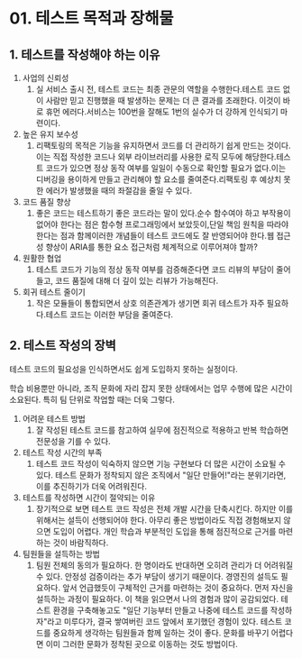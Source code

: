 # 01. 테스트 목적과 장해물

## 1. 테스트를 작성해야 하는 이유

1. 사업의 신뢰성
   1. 실 서비스 출시 전, 테스트 코드는 최종 관문의 역할을 수행한다.테스트 코드 없이 사람만 믿고 진행했을 때 발생하는 문제는 더 큰 결과를 초래한다. 이것이 바로 휴먼 에러다.서비스는 100번을 잘해도 1번의 실수가 더 강하게 인식되기 마련이다.
2. 높은 유지 보수성
   1. 리팩토링의 목적은 기능을 유지하면서 코드를 더 관리하기 쉽게 만드는 것이다.이는 직접 작성한 코드나 외부 라이브러리를 사용한 로직 모두에 해당한다.테스트 코드가 있으면 정상 동작 여부를 일일이 수동으로 확인할 필요가 없다.이는 디버깅을 용이하게 만들고 관리해야 할 요소를 줄여준다.리팩토링 후 예상치 못한 에러가 발생했을 때의 좌절감을 줄일 수 있다.
3. 코드 품질 향상
   1. 좋은 코드는 테스트하기 좋은 코드라는 말이 있다.순수 함수여야 하고 부작용이 없어야 한다는 점은 함수형 프로그래밍에서 보았듯이,단일 책임 원칙을 따라야 한다는 점과 함께이러한 개념들이 테스트 코드에도 잘 반영되어야 한다.웹 접근성 향상이 ARIA를 통한 요소 접근처럼 체계적으로 이루어져야 할까?
4. 원활한 협업
   1. 테스트 코드가 기능의 정상 동작 여부를 검증해준다면 코드 리뷰의 부담이 줄어들고, 코드 품질에 대해 더 깊이 있는 리뷰가 가능해진다.
5. 회귀 테스트 줄이기
   1. 작은 모듈들이 통합되면서 상호 의존관계가 생기면 회귀 테스트가 자주 필요하다.테스트 코드는 이러한 부담을 줄여준다.

## 2. 테스트 작성의 장벽

테스트 코드의 필요성을 인식하면서도 쉽게 도입하지 못하는 실정이다.

학습 비용뿐만 아니라, 조직 문화에 자리 잡지 못한 상태에서는 업무 수행에 많은 시간이 소요된다. 특히 팀 단위로 작업할 때는 더욱 그렇다.

1. 어려운 테스트 방법
   1. 잘 작성된 테스트 코드를 참고하여 실무에 점진적으로 적용하고 반복 학습하면 전문성을 기를 수 있다.
2. 테스트 작성 시간의 부족
   1. 테스트 코드 작성이 익숙하지 않으면 기능 구현보다 더 많은 시간이 소요될 수 있다. 테스트 문화가 정착되지 않은 조직에서 "일단 만들어!"라는 분위기라면, 이를 추진하기가 더욱 어려워진다.
3. 테스트를 작성하면 시간이 절약되는 이유
   1. 장기적으로 보면 테스트 코드 작성은 전체 개발 시간을 단축시킨다. 하지만 이를 위해서는 설득이 선행되어야 한다. 아무리 좋은 방법이라도 직접 경험해보지 않으면 도입이 어렵다. 개인 학습과 부분적인 도입을 통해 점진적으로 근거를 마련하는 것이 바람직하다.
4. 팀원들을 설득하는 방법
   1. 팀원 전체의 동의가 필요하다. 한 명이라도 반대하면 오히려 관리가 더 어려워질 수 있다. 안정성 검증이라는 추가 부담이 생기기 때문이다. 경영진의 설득도 필요하다. 앞서 언급했듯이 구체적인 근거를 마련하는 것이 중요하다. 먼저 자신을 설득하는 과정이 필요하다. 이 책을 읽으면서 나의 경험과 많이 공감되었다. 테스트 환경을 구축해놓고도 "일단 기능부터 만들고 나중에 테스트 코드를 작성하자"라고 미루다가, 결국 쌓여버린 코드 앞에서 포기했던 경험이 있다. 테스트 코드를 중요하게 생각하는 팀원들과 함께 일하는 것이 좋다. 문화를 바꾸기 어렵다면 이미 그러한 문화가 정착된 곳으로 이동하는 것도 방법이다.
